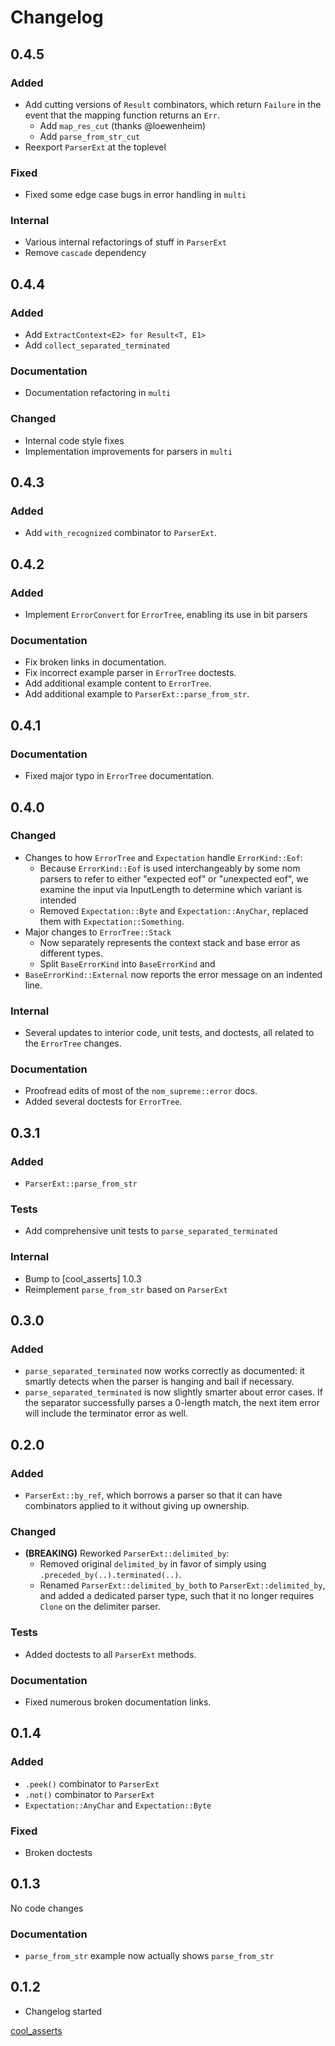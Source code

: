 # Changelog

## 0.4.5

### Added

- Add cutting versions of `Result` combinators, which return `Failure` in the event that the mapping function returns an `Err`.
  - Add `map_res_cut` (thanks @loewenheim)
  - Add `parse_from_str_cut`
- Reexport `ParserExt` at the toplevel

### Fixed

- Fixed some edge case bugs in error handling in `multi`

### Internal

- Various internal refactorings of stuff in `ParserExt`
- Remove `cascade` dependency

## 0.4.4

### Added

- Add `ExtractContext<E2> for Result<T, E1>`
- Add `collect_separated_terminated`

### Documentation

- Documentation refactoring in `multi`

### Changed

- Internal code style fixes
- Implementation improvements for parsers in `multi`

## 0.4.3

### Added

- Add `with_recognized` combinator to `ParserExt`.

## 0.4.2

### Added

- Implement `ErrorConvert` for `ErrorTree`, enabling its use in bit parsers

### Documentation

- Fix broken links in documentation.
- Fix incorrect example parser in `ErrorTree` doctests.
- Add additional example content to `ErrorTree`.
- Add additional example to `ParserExt::parse_from_str`.

## 0.4.1

### Documentation

- Fixed major typo in `ErrorTree` documentation.

## 0.4.0

### Changed

- Changes to how `ErrorTree` and `Expectation` handle `ErrorKind::Eof`:
  - Because `ErrorKind::Eof` is used interchangeably by some nom parsers to refer to either "expected eof" or "*un*expected eof", we examine the input via InputLength to determine which variant is intended
  - Removed `Expectation::Byte` and `Expectation::AnyChar`, replaced them with `Expectation::Something`.
- Major changes to `ErrorTree::Stack`
  - Now separately represents the context stack and base error as different types.
  - Split `BaseErrorKind` into `BaseErrorKind` and
- `BaseErrorKind::External` now reports the error message on an indented line.

### Internal

- Several updates to interior code, unit tests, and doctests, all related to the `ErrorTree` changes.

### Documentation

- Proofread edits of most of the `nom_supreme::error` docs.
- Added several doctests for `ErrorTree`.

## 0.3.1

### Added

- `ParserExt::parse_from_str`

### Tests

- Add comprehensive unit tests to `parse_separated_terminated`

### Internal

- Bump to [cool_asserts] 1.0.3
- Reimplement `parse_from_str` based on `ParserExt`

## 0.3.0

### Added

- `parse_separated_terminated` now works correctly as documented: it smartly detects when the parser is hanging and bail if necessary.
- `parse_separated_terminated` is now slightly smarter about error cases. If the separator successfully parses a 0-length match, the next item error will include the terminator error as well.

## 0.2.0

### Added

- `ParserExt::by_ref`, which borrows a parser so that it can have combinators applied to it without giving up ownership.

### Changed

- **(BREAKING)** Reworked `ParserExt::delimited_by`:
  - Removed original `delimited_by` in favor of simply using `.preceded_by(..).terminated(..)`.
  - Renamed `ParserExt::delimited_by_both` to `ParserExt::delimited_by`, and added a dedicated parser type, such that it no longer requires `Clone` on the delimiter parser.

### Tests

- Added doctests to all `ParserExt` methods.

### Documentation

- Fixed numerous broken documentation links.

## 0.1.4

### Added

- `.peek()` combinator to `ParserExt`
- `.not()` combinator to `ParserExt`
- `Expectation::AnyChar` and `Expectation::Byte`

### Fixed

- Broken doctests

## 0.1.3

No code changes

### Documentation

- `parse_from_str` example now actually shows `parse_from_str`

## 0.1.2

- Changelog started

[cool_asserts](https://docs.rs/cool_asserts/)
